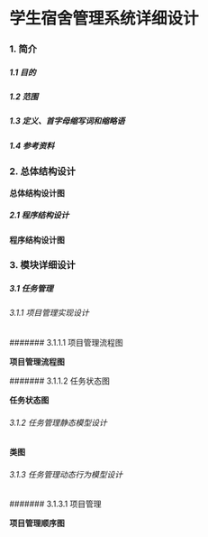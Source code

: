 # 学生宿舍管理系统详细设计

### 1. 简介

##### 1.1 目的

##### 1.2 范围

##### 1.3 定义、首字母缩写词和缩略语

##### 1.4 参考资料

### 2. 总体结构设计

**总体结构设计图**

##### 2.1 程序结构设计

**程序结构设计图**

### 3. 模块详细设计

##### 3.1 任务管理

###### 3.1.1 项目管理实现设计

####### 3.1.1.1 项目管理流程图

**项目管理流程图**

####### 3.1.1.2 任务状态图

**任务状态图**

###### 3.1.2 任务管理静态模型设计

**类图**

###### 3.1.3 任务管理动态行为模型设计

####### 3.1.3.1 项目管理

**项目管理顺序图**
